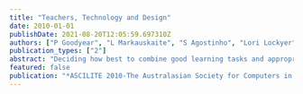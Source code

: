 ```yaml
---
title: "Teachers, Technology and Design"
date: 2010-01-01
publishDate: 2021-08-20T12:05:59.697310Z
authors: ["P Goodyear", "L Markauskaite", "S Agostinho", "Lori Lockyer", "J Dalziel", "L Cameron"]
publication_types: ["2"]
abstract: "Deciding how best to combine good learning tasks and appropriately supportive technology is becoming increasingly complicated. Teachers in higher education are struggling with rising expectations about graduate capabilities, a diversifying intake, increasing pressure on time and a dizzying proliferation of technology options. One response we are seeing is a strengthening interest in taking a more design-based approach to tackling what many would see as 'wicked problems' (Luckin, 2010; Hoadley, 2010; Goodyear & Retalis, 2010). This symposium provides an opportunity to discuss some of the latest insights from research on teachers' experiences with the tools and methods of educational design (aka 'design for learning')."
featured: false
publication: "*ASCILITE 2010-The Australasian Society for Computers in Learning in Tertiary łdots*"
---
```



